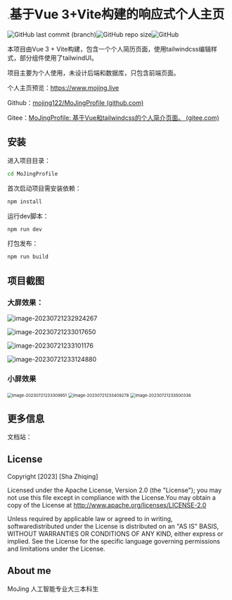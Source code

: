 # <img src="home-page\logo.png" alt="logo" style="zoom:7%;" />基于Vue 3+Vite构建的响应式个人主页

![GitHub last commit (branch)](https://img.shields.io/github/last-commit/mojing122/MoJingProfile/master?logo=GitHub)![GitHub repo size](https://img.shields.io/github/repo-size/mojing122/MoJingProfile)![GitHub](https://img.shields.io/github/license/mojing122/MoJingProfile)

本项目由Vue 3 + Vite构建，包含一个个人简历页面，使用tailwindcss编辑样式，部分组件使用了tailwindUI。

项目主要为个人使用，未设计后端和数据库，只包含前端页面。

个人主页预览：https://www.mojing.live

Github：[mojing122/MoJingProfile (github.com)](https://github.com/mojing122/MoJingProfile)

Gitee：[MoJingProfile: 基于Vue和tailwindcss的个人简介页面。 (gitee.com)](https://gitee.com/sha-zhiqing/MoJingProfile)

## 安装

进入项目目录：

```bash
cd MoJingProfile
```

首次启动项目需安装依赖：

```bash
npm install
```

运行dev脚本：

```bash
npm run dev
```

打包发布：

```bash
npm run build
```

## 项目截图

### 大屏效果：

![image-20230721232924267](home-page/image-20230721232924267.png)

![image-20230721233017650](home-page/image-20230721233017650.png)

![image-20230721233101176](home-page/image-20230721233101176.png)

![image-20230721233124880](home-page/image-20230721233124880.png)

### 小屏效果

<img src="home-page\image-20230721233309951.png" alt="image-20230721233309951" style="zoom:67%;" />

<img src="home-page\image-20230721233409278.png" alt="image-20230721233409278" style="zoom:67%;" />

<img src="home-page\image-20230721233500336.png" alt="image-20230721233500336" style="zoom:67%;" />

## 更多信息

文档站：

## License

Copyright [2023] [Sha Zhiqing]

   Licensed under the Apache License, Version 2.0 (the "License"); you may not use this file except in compliance with the License.You may obtain a copy of the License at http://www.apache.org/licenses/LICENSE-2.0

   Unless required by applicable law or agreed to in writing, softwaredistributed under the License is distributed on an "AS IS" BASIS, WITHOUT WARRANTIES OR CONDITIONS OF ANY KIND, either express or implied. See the License for the specific language governing permissions and limitations under the License.

## About me

MoJing 人工智能专业大三本科生
